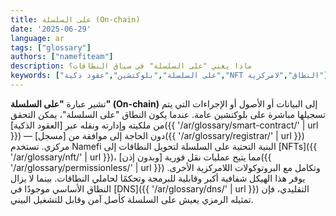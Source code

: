 ```yaml
---
title: على السلسلة (On-chain)
date: '2025-06-29'
language: ar
tags: ["glossary"]
authors: ["namefiteam"]
description: ماذا يعني "على السلسلة" في سياق النطاقات؟
keywords: ["على السلسلة","بلوكتشين","عقود ذكية","NFT النطاق","لامركزية"]
---
```



تشير عبارة **"على السلسلة" (On-chain)** إلى البيانات أو الأصول أو الإجراءات التي يتم تسجيلها مباشرة على بلوكتشين عامة. عندما يكون النطاق "على السلسلة"، يمكن التحقق من ملكيته وإدارته ونقله عبر [العقود الذكية]({{ '/ar/glossary/smart-contract/' | url }}) — دون الحاجة إلى موافقة من [مسجل]({{ '/ar/glossary/registrar/' | url }}) مركزي. تستخدم Namefi البنية التحتية على السلسلة لتحويل النطاقات إلى [NFTs]({{ '/ar/glossary/nft/' | url }})، مما يتيح عمليات نقل فورية [وبدون إذن]({{ '/ar/glossary/permissionless/' | url }}) وتكامل مع البروتوكولات اللامركزية الأخرى. يوفر هذا الهيكل شفافية أكبر وقابلية للبرمجة وتحكمًا لحاملي النطاقات. بينما لا يزال النطاق الأساسي موجودًا في [DNS]({{ '/ar/glossary/dns/' | url }}) التقليدي، فإن تمثيله الرمزي يعيش على السلسلة كأصل آمن وقابل للتشغيل البيني.